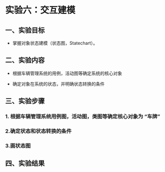  # 实验六：交互建模

 ## 一、实验目标

 - 掌握对象状态建模（状态图，Statechart）。


 ## 二、实验内容

 - 根据车辆管理系统的用例，活动图等确定系统的核心对象
 
 - 确定对象在系统的状态，并明确状态转换的条件
 
 

 ## 三、实验步骤

 ### 1. 根据车辆管理系统用例图，活动图，类图等确定核心对象为 “车牌”
 
 ### 2.确定状态和状态转换的条件
  
  

 ### 3.画状态图
 
 
 ## 四、实验结果
 
